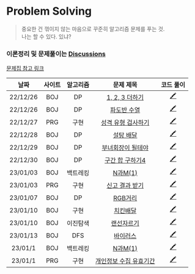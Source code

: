 # Problem Solving
> 중요한 건 꺾이지 않는 마음으로 꾸준히 알고리즘 문제를 푸는 것.  
나는 할 수 있다. 있냐?
### 이론정리 및 문제풀이는 [Discussions](https://github.com/heerucan/PS/discussions)

[문제집 참고 링크](https://github.com/encrypted-def/basic-algo-lecture/blob/master/workbook.md)



<!-- 

| 23/ / | BOJ |  | [](https://www.acmicpc.net/problem/) | [🖍](https://github.com/heerucan/PS/discussions/) | 

-->

| 날짜 | 사이트 | 알고리즘 | 문제 제목 | 코드 풀이 |
| :--: | :--: | :--: | :--: | :--: |
| 22/12/26 | BOJ | DP | [1, 2, 3 더하기](https://www.acmicpc.net/problem/9095) | [🖍](https://github.com/heerucan/PS/discussions/9) |
| 22/12/26 | BOJ | DP | [파도반 수열](https://www.acmicpc.net/problem/9461) | [🖍](https://github.com/heerucan/PS/discussions/10) |
| 22/12/27 | PRG | 구현 | [성격 유형 검사하기](https://school.programmers.co.kr/learn/courses/30/lessons/118666?language=python3) | [🖍](https://github.com/heerucan/PS/discussions/11) |
| 22/12/28 | BOJ | DP | [설탕 배달](https://www.acmicpc.net/problem/2839) | [🖍](https://github.com/heerucan/PS/discussions/12) |
| 22/12/29 | BOJ | DP | [부녀회장이 될테야](https://www.acmicpc.net/problem/2775) | [🖍](https://github.com/heerucan/PS/discussions/14) |
| 22/12/30 | BOJ | DP | [구간 합 구하기4](https://www.acmicpc.net/problem/11659) | [🖍](https://github.com/heerucan/PS/discussions/15) | 
| 23/01/03 | BOJ | 백트레킹 | [N과M(1)](https://www.acmicpc.net/problem/15649) | [🖍](https://github.com/heerucan/PS/discussions/17) | 
| 23/01/03 | PRG | 구현 | [신고 결과 받기](https://school.programmers.co.kr/learn/courses/30/lessons/92334) | [🖍](https://github.com/heerucan/PS/discussions/18) | 
| 23/01/07 | BOJ | DP | [RGB거리](https://www.acmicpc.net/problem/1149) | [🖍](https://github.com/heerucan/PS/discussions/19) | 
| 23/01/10 | BOJ | 구현 | [치킨배달](https://www.acmicpc.net/problem/1654) | [🖍](https://github.com/heerucan/PS/discussions/23) | 
| 23/01/10  | BOJ | 이진탐색 | [랜선자르기](https://www.acmicpc.net/problem/15686) | [🖍](https://github.com/heerucan/PS/discussions/22) | 
| 23/01/13 | BOJ | DFS | [바이러스](https://www.acmicpc.net/problem/2606) | [🖍](https://github.com/heerucan/PS/discussions/25) | 
| 23/01/1 | BOJ | 백트레킹 | [N과M(1)]() | [🖍](https://github.com/heerucan/PS/discussions/) | 
| 23/01/1 | PRG | 구현 | [개인정보 수집 유효기간]() | [🖍](https://github.com/heerucan/PS/discussions/) | 

